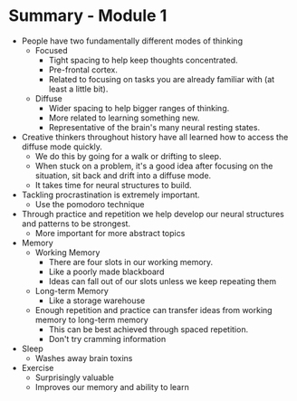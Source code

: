 # Summary - Module 1

* People have two fundamentally different modes of thinking
    - Focused
        + Tight spacing to help keep thoughts concentrated.
        + Pre-frontal cortex.
        + Related to focusing on tasks you are already familiar with (at least
          a little bit).
    - Diffuse
        + Wider spacing to help bigger ranges of thinking.
        + More related to learning something new. 
        + Representative of the brain's many neural resting states.
* Creative thinkers throughout history have all learned how to access the 
  diffuse mode quickly.
    - We do this by going for a walk or drifting to sleep.
    - When stuck on a problem, it's a good idea after focusing on the situation,
      sit back and drift into a diffuse mode.
    - It takes time for neural structures to build.
* Tackling procrastination is extremely important.
    - Use the pomodoro technique
* Through practice and repetition we help develop our neural structures and
  patterns to be strongest.
    - More important for more abstract topics
* Memory
    - Working Memory
        + There are four slots in our working memory.
        + Like a poorly made blackboard
        + Ideas can fall out of our slots unless we keep repeating them
    - Long-term Memory
        + Like a storage warehouse
    - Enough repetition and practice can transfer ideas from working memory
      to long-term memory
        + This can be best achieved through spaced repetition.
        + Don't try cramming information
* Sleep
    - Washes away brain toxins
* Exercise
    - Surprisingly valuable 
    - Improves our memory and ability to learn
